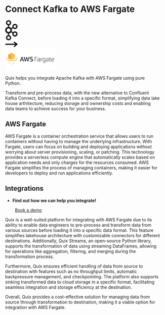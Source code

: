 # Connect Kafka to AWS Fargate

<div class="connect-images cards blog-grid-card" markdown>
<div>
<img src="../images/kafka_logo.png" width="40px" />
</div>
<div>
<img src="../images/arrow.svg" width="40px" />
</div>
<div>
<img src="./images/aws-fargate_1.jpg" />
</div>
</div>

Quix helps you integrate Apache Kafka with AWS Fargate using pure Python.

Transform and pre-process data, with the new alternative to Confluent Kafka Connect, before loading it into a specific format, simplifying data lake house arthitecture, reducing storage and ownership costs and enabling data teams to achieve success for your business.

## AWS Fargate

AWS Fargate is a container orchestration service that allows users to run containers without having to manage the underlying infrastructure. With Fargate, users can focus on building and deploying applications without worrying about server provisioning, scaling, or patching. This technology provides a serverless compute engine that automatically scales based on application needs and only charges for the resources consumed. AWS Fargate simplifies the process of managing containers, making it easier for developers to deploy and run applications efficiently.

## Integrations

<div class="grid cards" markdown>

- __Find out how we can help you integrate!__

    <a class="md-button md-button--primary" href="https://share.hsforms.com/1iW0TmZzKQMChk0lxd_tGiw4yjw2?__hstc=175542013.2303933fbd746c0ac86d9ccbe9bc9100.1728383268831.1729603416735.1729620918855.31&__hssc=175542013.1.1729620918855&__hsfp=2132701734" target="_blank" style="margin:.5rem;">Book a demo</a>

</div>


Quix is a well-suited platform for integrating with AWS Fargate due to its ability to enable data engineers to pre-process and transform data from various sources before loading it into a specific data format. This feature simplifies lakehouse architecture with customizable connectors for different destinations. Additionally, Quix Streams, an open-source Python library, supports the transformation of data using streaming DataFrames, allowing for operations like aggregation, filtering, and merging during the transformation process. 

Furthermore, Quix ensures efficient handling of data from source to destination with features such as no throughput limits, automatic backpressure management, and checkpointing. The platform also supports sinking transformed data to cloud storage in a specific format, facilitating seamless integration and storage efficiency at the destination. 

Overall, Quix provides a cost-effective solution for managing data from source through transformation to destination, making it a viable option for integration with AWS Fargate.

